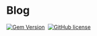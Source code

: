 # Blog

[![Gem Version](https://img.shields.io/gem/v/jekyll-theme-chirpy)][gem]&nbsp;
[![GitHub license](https://img.shields.io/github/license/cotes2020/chirpy-starter.svg?color=blue)][mit]

[gem]: https://rubygems.org/gems/jekyll-theme-chirpy
[mit]: https://github.com/cotes2020/chirpy-starter/blob/master/LICENSE
